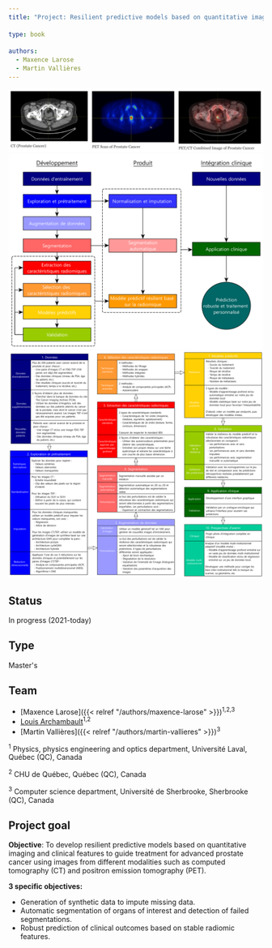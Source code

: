 ```yaml
---
title: "Project: Resilient predictive models based on quantitative imaging to guide prostate cancer treatment"

type: book

authors:
  - Maxence Larose
  - Martin Vallières
---
```


![Examples of scans](scans.png "Examples of scans")
![Project steps](steps.png "Project steps")
![Detailed steps](flowchart.png "Detailed steps")

## Status

In progress (2021-today)

## Type

Master's

## Team

- [Maxence Larose]({{< relref "/authors/maxence-larose" >}})<sup>1,2,3</sup>
- [Louis Archambault](https://www.crchudequebec.ulaval.ca/recherche/chercheurs/louis-archambault/)<sup>1,2</sup>
- [Martin Vallières]({{< relref "/authors/martin-vallieres" >}})<sup>3</sup>

<sup>1</sup> Physics, physics engineering and optics department, Université Laval, Québec (QC), Canada

<sup>2</sup> CHU de Québec, Québec (QC), Canada

<sup>3</sup> Computer science department, Université de Sherbrooke, Sherbrooke (QC), Canada

## Project goal

**Objective**: To develop resilient predictive models based on quantitative imaging and clinical features to guide 
treatment for advanced prostate cancer using images from different modalities such as computed tomography (CT) and 
positron emission tomography (PET).

**3 specific objectives:** 

- Generation of synthetic data to impute missing data.
- Automatic segmentation of organs of interest and detection of failed segmentations.
- Robust prediction of clinical outcomes based on stable radiomic features.
